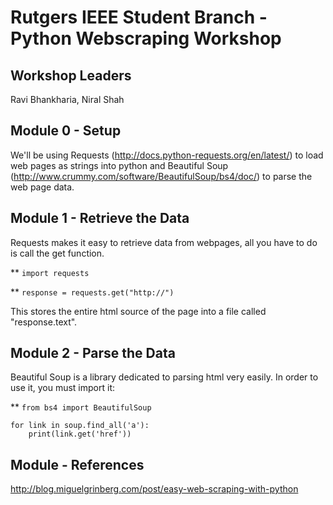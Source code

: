 # Rutgers IEEE Student Branch - Python Webscraping Workshop

## Workshop Leaders

Ravi Bhankharia, Niral Shah

## Module 0 - Setup

We'll be using Requests (http://docs.python-requests.org/en/latest/) to load web pages as strings into python and Beautiful Soup (http://www.crummy.com/software/BeautifulSoup/bs4/doc/) to parse the web page data.

## Module 1 - Retrieve the Data

Requests makes it easy to retrieve data from webpages, all you have to do is call the get function.

** `import requests`

** `response = requests.get("http://")`

This stores the entire html source of the page into a file called "response.text".

## Module 2 - Parse the Data

Beautiful Soup is a library dedicated to parsing html very easily. In order to use it, you must import it:

** `from bs4 import BeautifulSoup`

```
for link in soup.find_all('a'):
    print(link.get('href'))
```

## Module - References
http://blog.miguelgrinberg.com/post/easy-web-scraping-with-python
